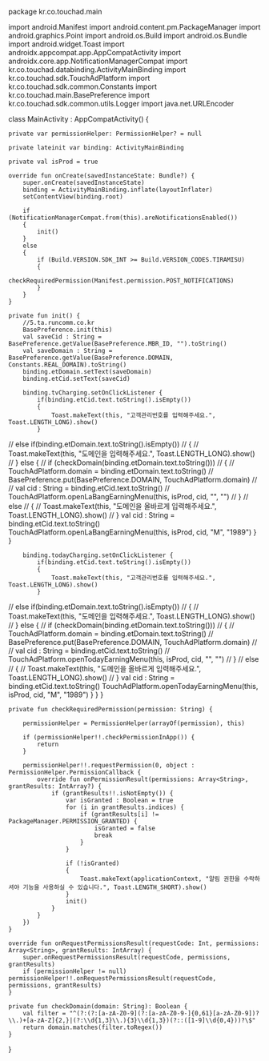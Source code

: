 package kr.co.touchad.main

import android.Manifest
import android.content.pm.PackageManager
import android.graphics.Point
import android.os.Build
import android.os.Bundle
import android.widget.Toast
import androidx.appcompat.app.AppCompatActivity
import androidx.core.app.NotificationManagerCompat
import kr.co.touchad.databinding.ActivityMainBinding
import kr.co.touchad.sdk.TouchAdPlatform
import kr.co.touchad.sdk.common.Constants
import kr.co.touchad.main.BasePreference
import kr.co.touchad.sdk.common.utils.Logger
import java.net.URLEncoder


class MainActivity : AppCompatActivity() {

    private var permissionHelper: PermissionHelper? = null

    private lateinit var binding: ActivityMainBinding

    private val isProd = true

    override fun onCreate(savedInstanceState: Bundle?) {
        super.onCreate(savedInstanceState)
        binding = ActivityMainBinding.inflate(layoutInflater)
        setContentView(binding.root)

        if (NotificationManagerCompat.from(this).areNotificationsEnabled())
        {
            init()
        }
        else
        {
            if (Build.VERSION.SDK_INT >= Build.VERSION_CODES.TIRAMISU)
            {
                checkRequiredPermission(Manifest.permission.POST_NOTIFICATIONS)
            }
        }
    }

    private fun init() {
        //5.ta.runcomm.co.kr
        BasePreference.init(this)
        val saveCid : String = BasePreference.getValue(BasePreference.MBR_ID, "").toString()
        val saveDomain : String = BasePreference.getValue(BasePreference.DOMAIN, Constants.REAL_DOMAIN).toString()
        binding.etDomain.setText(saveDomain)
        binding.etCid.setText(saveCid)

        binding.tvCharging.setOnClickListener {
            if(binding.etCid.text.toString().isEmpty())
            {
                Toast.makeText(this, "고객관리번호를 입력해주세요.", Toast.LENGTH_LONG).show()
            }
//            else if(binding.etDomain.text.toString().isEmpty())
//            {
//                Toast.makeText(this, "도메인을 입력해주세요.", Toast.LENGTH_LONG).show()
//            }
            else
            {
//                if (checkDomain(binding.etDomain.text.toString()))
//                {
//                    TouchAdPlatform.domain = binding.etDomain.text.toString()
//                    BasePreference.put(BasePreference.DOMAIN, TouchAdPlatform.domain)
//
//                    val cid : String = binding.etCid.text.toString()
//                    TouchAdPlatform.openLaBangEarningMenu(this, isProd, cid, "", "")
//                }
//                else
//                {
//                    Toast.makeText(this, "도메인을 올바르게 입력해주세요.", Toast.LENGTH_LONG).show()
//                }
                val cid : String = binding.etCid.text.toString()
                TouchAdPlatform.openLaBangEarningMenu(this, isProd, cid, "M", "1989")
            }
        }

        binding.todayCharging.setOnClickListener {
            if(binding.etCid.text.toString().isEmpty())
            {
                Toast.makeText(this, "고객관리번호를 입력해주세요.", Toast.LENGTH_LONG).show()
            }
//            else if(binding.etDomain.text.toString().isEmpty())
//            {
//                Toast.makeText(this, "도메인을 입력해주세요.", Toast.LENGTH_LONG).show()
//            }
            else
            {
//                if (checkDomain(binding.etDomain.text.toString()))
//                {
//                    TouchAdPlatform.domain = binding.etDomain.text.toString()
//                    BasePreference.put(BasePreference.DOMAIN, TouchAdPlatform.domain)
//
//                    val cid : String = binding.etCid.text.toString()
//                    TouchAdPlatform.openTodayEarningMenu(this, isProd, cid, "", "")
//                }
//                else
//                {
//                    Toast.makeText(this, "도메인을 올바르게 입력해주세요.", Toast.LENGTH_LONG).show()
//                }
                val cid : String = binding.etCid.text.toString()
                TouchAdPlatform.openTodayEarningMenu(this, isProd, cid, "M", "1989")
            }
        }
    }

    private fun checkRequiredPermission(permission: String) {

        permissionHelper = PermissionHelper(arrayOf(permission), this)

        if (permissionHelper!!.checkPermissionInApp()) {
            return
        }

        permissionHelper!!.requestPermission(0, object : PermissionHelper.PermissionCallback {
            override fun onPermissionResult(permissions: Array<String>, grantResults: IntArray?) {
                if (grantResults!!.isNotEmpty()) {
                    var isGranted : Boolean = true
                    for (i in grantResults.indices) {
                        if (grantResults[i] != PackageManager.PERMISSION_GRANTED) {
                            isGranted = false
                            break
                        }
                    }

                    if (!isGranted)
                    {
                        Toast.makeText(applicationContext, "알림 권한을 수락하셔야 기능을 사용하실 수 있습니다.", Toast.LENGTH_SHORT).show()
                    }
                    init()
                }
            }
        })
    }

    override fun onRequestPermissionsResult(requestCode: Int, permissions: Array<String>, grantResults: IntArray) {
        super.onRequestPermissionsResult(requestCode, permissions, grantResults)
        if (permissionHelper != null) permissionHelper!!.onRequestPermissionsResult(requestCode, permissions, grantResults)
    }

    private fun checkDomain(domain: String): Boolean {
        val filter = "^(?:(?:[a-zA-Z0-9](?:[a-zA-Z0-9-]{0,61}[a-zA-Z0-9])?\\.)+[a-zA-Z]{2,}|(?:\\d{1,3}\\.){3}\\d{1,3})(?::([1-9]\\d{0,4}))?\$"
        return domain.matches(filter.toRegex())
    }
}
